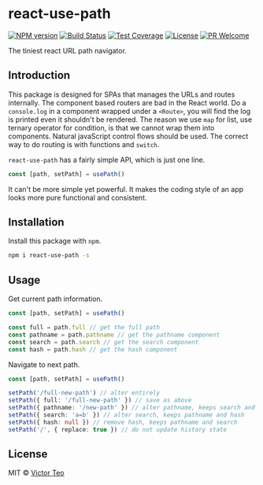 react-use-path
==============
[![NPM version][npm-image]][npm-url]
[![Build Status][github-ci-image]][github-ci-url]
[![Test Coverage][cov-image]][cov-url]
[![License][license-image]][license-url]
[![PR Welcome][pr-image]][pr-url]

The tiniest react URL path navigator.

## Introduction

This package is designed for SPAs that manages the URLs and routes internally.
The component based routers are bad in the React world. Do a `console.log` in
a component wrapped under a `<Route>`, you will find the log is printed even
it shouldn't be rendered. The reason we use `map` for list, use ternary
operator for condition, is that we cannot wrap them into components. Natural
javaScript control flows should be used. The correct way to do routing is with
functions and `switch`.

`react-use-path` has a fairly simple API, which is just one line.

```ts
const [path, setPath] = usePath()
```

It can't be more simple yet powerful. It makes the coding style of an app looks
more pure functional and consistent.

## Installation

Install this package with `npm`.

```bash
npm i react-use-path -s
```

## Usage

Get current path information.

```ts
const [path, setPath] = usePath()

const full = path.full // get the full path
const pathname = path.pathname // get the pathname component
const search = path.search // get the search component
const hash = path.hash // get the hash component
```

Navigate to next path.

```ts
const [path, setPath] = usePath()

setPath('/full-new-path') // alter entirely
setPath({ full: '/full-new-path' }) // save as above
setPath({ pathname: '/new-path' }) // alter pathname, keeps search and hash
setPath({ search: 'a=b' }) // alter search, keeps pathname and hash
setPath({ hash: null }) // remove hash, keeps pathname and search
setPath('/', { replace: true }) // do not update history state
```

## License

MIT © [Victor Teo][license-url]

[npm-image]: https://img.shields.io/npm/v/react-use-path.svg?style=flat-square&color=ff69b4&logo=react
[npm-url]: https://npmjs.org/package/react-use-path
[github-ci-image]: https://img.shields.io/github/actions/workflow/status/victorteokw/react-use-path/CI.yml.svg?style=flat-square&color=green&logo=github
[github-ci-url]: https://github.com/victorteokw/react-use-path/actions
[cov-image]: https://img.shields.io/codecov/c/github/victorteokw/react-use-path/master.svg?style=flat-square&logo=codecov
[cov-url]: https://codecov.io/gh/victorteokw/react-use-path
[license-image]: https://img.shields.io/github/license/victorteokw/react-use-path.svg?style=flat-square
[license-url]: https://github.com/victorteokw/react-use-path/blob/master/LICENSE
[pr-image]: https://img.shields.io/badge/PRs-welcome-brightgreen.svg?style=flat-square
[pr-url]: https://github.com/victorteokw/react-use-path/blob/master/CONTRIBUTING.md
